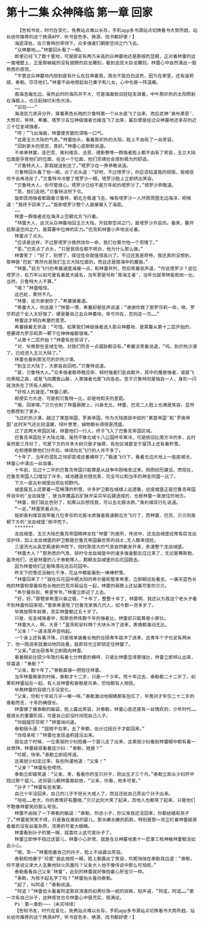 # 第十二集 众神降临 第一章 回家
        【告知书友，时代在变化，免费站点难以长存，手机app多书源站点切换看书大势所趋，站长给你推荐的这个换源APP，听书音色多、换源、找书都好使！】
       海底深处，在贝鲁特的带领下，众多强者们朝那空间之门飞去。
       “众神墓地……”林雷回头看了一眼。
       即使已经飞了数十里地，可是那足有两万米高的众神墓地还是那般的显眼，正对着林雷的这一面墙壁上，正是那蜿蜒的没有翅膀的巨龙雕刻，看到这庞大巨龙雕刻，林雷心中自然涌出一股熟悉的感觉。
       “不管这众神墓地内部到底有什么在召唤着我，我也不能白白送死，因为在家里，还有迪莉娅、泰勒、莎莎他们。”林雷不由地想起自己妻子和儿女，心中也是一阵温暖。
       ……
       南海浩瀚无边，虽然此时的海风并不大，可是海面依旧轻轻澎湃着，中午那炽热的太阳照射在海面上，也泛起绚烂彩色光泽。
       “汩汩~~~”
       海浪突兀诡异分开，穿着黑色长袍的贝鲁特第一个从水底飞了出来，而后武神‘奥布莱恩’，大祭司，帝林、希塞、塔罗沙五位神级强者也接连飞了出来，最后便是经过众神墓地还幸存的近三十位圣域强者。
       “呼！”飞出海面，林雷便贪婪的深吸一口气。
       “这是玉兰大陆的气息。”林雷抬头，看着那炽热的太阳，脸上不由有了一丝笑容。
       “回到家乡的感觉，真好。”林雷心底默默说道。
       不单单林雷，连巴克、奥利维亚、法恩、德斯黎等一群强者脸上都不由有了笑容，玉兰大陆位面是孕育他们的位面，在这一个位面，他们灵魂也会感到极为的舒适。
       “贝鲁特大人，那我就送到这了。”塔罗沙在一旁恭敬说道。
       贝鲁特回头看了他一眼，点了点头道：“好吧，不过塔罗沙，你应该知道我的规矩，我相信你不会再违反了。”贝鲁特冷冷瞥了塔罗沙一眼，塔罗沙脸上立即挤出笑容。
       “贝鲁特大人，你尽管放心。塔罗沙已经不是万年前的塔罗沙了。”塔罗沙恭敬道。
       “恩，我们走吧。”贝鲁特淡然下令。
       旋即其他强者都跟着贝鲁特，朝北方极速飞去，唯有塔罗沙一人环顾周围无边海洋，呢喃道：“我终于回来了……”旋即塔罗沙整个人直接窜入了海底。
       ……
       林雷一群强者还在海洋上空朝北方飞行着。
       “林雷大人，这次从众神墓地回玉兰大陆，开启那空间之门，是塔罗沙开启的。看来，要开启那道空间之门，是需要中位神的实力。”巴克和林雷小声地谈论着。
       林雷点了点头。
       “应该是这样，不过那塔罗沙竟然饶你一命，我们也算欠他一个恩情了。”
       “恩。”巴克点了点头，“只是我现在都不明白，他为什么那么做。”
       林雷笑了：“好了，别想了，保住性命就值得高兴了。不过还真是奇特，我还真的没想到，那神兽‘巴蛇’竟然也是我们玉兰大陆位面的，而且还是南海中的魔兽。”
       “林雷。”前方飞行的希塞速度减缓一点，和林雷并列，而后笑着低声道，“你说塔罗沙？这位塔罗沙，在万年以前可是有着莫大威名，当年更是号称‘南海王者’，当年也就帝林能和他一比。当然，贝鲁特大人不算。”
       “哦？”林雷暗惊。
       这巴蛇，果然不凡。
       “林雷，这次谢谢你了。”希塞接着道。
       “希塞大人，你这是？”林雷一愣，希塞却是低声说道：“谢谢你救了那罗莎莉一命，唉，罗莎莉这个女人太好强了，硬是要自己去众神墓地，幸亏你在，否则这一次……”
       林雷这才明白希塞的意思。
       希塞接着无奈道：“可惜，如果我们神级强者进入那众神墓地，是需要从第十二层开始的，想要得为罗莎莉弄一颗下位神神格都很难。”
       “从第十二层开始？”林雷有些惊讶了。
       “对，毕竟那些圣域生物，对我们而言一点威胁都没有。”希塞淡笑着说道，“呜，到炽热沙漠了。已经进入玉兰大陆了。”
       林雷也看到那无尽的炽热沙漠。
       “到玉兰大陆了，大家各自回吧。”贝鲁特说道。
       “是，贝鲁特大人。”众多强者都恭敬应命，顿时强者们各自散开，其中的魔兽强者，或是飞向黑暗之森，或是飞向魔兽山脉，人类强者也是飞向各处。至于贝鲁特则是独自一人，身形一闪就消失在了所有人眼内。
       “好惊人的速度。”林雷心颤。
       即使实力大进，可是和贝鲁特一比，却是地和天的差距。
       “哦，回家喽。”贝贝也到了林雷肩膀上，兴奋无比，林雷、巴克二人脸上也满是笑容，显然也都想到了家乡。
       飞过炽热沙漠，越过了莱茵帝国、罗奥帝国，作为大陆南部中部的‘莱茵帝国’和‘罗奥帝国’此时天气还比较温暖，绿叶葱葱，植物都长得很是茂盛。
       过了这两大帝国区域，林雷他们一行人，终于飞入了巴鲁克帝国区域。
       巴鲁克帝国处于大陆北端，虽然不像北域十八公国终年寒冷，可是依旧比南方冷的多，此时虽然是三月份了，可是下方的许多大树只是才抽芽，有些区域甚至于屋顶上还有着积雪。
       在和德斯黎他们分开后，继续向北飞行的人并不多了。
       “十年了，当年的混乱之领却变成这番模样了。”极速飞行下，看着无边大地上一座座城池，林雷心中涌出一丝自豪。
       十年前，见过十二年的巴鲁克帝国只能算是从战争中刚喘息过来，刚刚经历建设。而现在，巴鲁克帝国人口增加了许多，城池建造也很优美，完全可以和当年的神圣同盟一比了。
       下方一座古朴城堡出现在视野内。
       城堡屋瓦上还蒙着一层稀薄的积雪，许多护卫都在城楼上巡逻着，这座城堡正是巴鲁克帝国传说中的‘龙血城堡’，是当年魔晶石矿脉开采完毕后建造成的，也是林雷一家居住的地方。
       “林雷，我们就此告别了，如果以后想找我，可以去北极冰原。”奥利维亚行礼说道。
       “一定。”林雷笑着点头。
       旋即奥利维亚就带着几位幸存的北极冰原强者极速朝北方飞行了，而林雷、巴克、贝贝则是朝下方的‘龙血城堡’俯冲而下。
       *******
       龙血城堡，玉兰大陆巴鲁克帝国精神支柱‘林雷’的居所，传说中，这龙血城堡经常有巨龙出没护持，加上龙血城堡的护卫都是巴鲁克帝国最优秀的战士,无人敢来侵扰。
       三道流光从高空极速俯冲而下，同时那庞大的气息自然散发开来，弥漫整个龙血城堡。
       “林雷大人？”那熟悉的气息，顿时令龙血城堡中的诸多强者都反应过来了，无论是赛斯勒、盖茨他们，还是林雷的儿子泰勒等人，都朝龙血城堡的后花园跑去。
       因为林雷他们正是降落在这后花园中。
       昨天下的雪还没融化干净，花丛中都能看到一捧捧积雪。
       “林雷回来了？”就在后花园中晒太阳的希尔曼和管家希里，立即朝远处看去，一袭天蓝色长袍的林雷和穿着棕色长袍的巴克并肩站在一起，林雷的肩膀上还站着可爱的贝贝。
       “希尔曼叔叔，希里爷爷。”林雷立即迎了上去。
       “好，好。”那管家希里兴奋之极，“十年了，整整十年了，林雷啊，我还以为我这个老头子看不到林雷你回来呢。”管家希里陪了巴鲁克家族几代人，如今都一百多岁了。
       毕竟按照年龄算，其实林雷都过五十岁了。
       只是，在圣域强者中，和那些修炼数千年的强者比，林雷却只能算是小家伙。
       “林雷大人，啊，大哥！”盖茨和安科两个大块头冲了进来，表情都激动无比。
       “父亲！”一道浑厚声音响起。
       一个身上还有着汗珠，只是简单披着长袍的壮硕青年就冲了进来，这青年个子也足有两米了，他一跑进来就激动地四处看，旋即目光立即锁定住林雷了。
       “父亲。”这壮硕青年立即跑向林雷。
       看着眼前壮硕少年隐约有着七分林雷的模样，只是比林雷显得更强壮，林雷立即辨认出来，惊喜道：“泰勒？”
       “父亲，都十年了。”泰勒直接一把抱住林雷。
       当年林雷离家的时候，泰勒才十二岁，只是一个少年。而十年过去，泰勒都二十二岁了。如果和林雷站在一起，有人说林雷和泰勒是兄弟，恐怕都有人相信。
       毕竟林雷的容貌几乎没变化。
       “父亲，你和十年前几乎一模一样。”泰勒激动地眼睛都有些红了，毕竟对才年仅二十二岁的泰勒而言，十年的确很长。
       林雷摸了摸泰勒的脑袋，脸上露出笑容，对泰勒，林雷心底还是有一丝愧疚的，少年时代……是成长的重要阶段，可是自己却没时间陪自己儿子。
       “你姐姐莎莎呢？”林雷询问道。
       泰勒摇头道：“姐她不在家，去了帝都，估计过段日子才能回来。”
       “你母亲呢？”林雷也发现迪莉娅没出来。
       就在这个时候，一位美丽的少妇抱着一个婴儿走了出来，这美丽少妇看到林雷眼中都有着一丝崇拜。林雷疑惑看着这少妇：“泰勒，她是？”
       “珍妮，快来。”泰勒立即招呼道。
       这美丽少妇走过来，有些拘谨地道：“父亲！”
       “父亲？”林雷有些愕然。
       泰勒立即嬉笑道：“父亲，来，看看你的宝贝孙子，刚出生才三个月。”泰勒立即从少妇怀中抱过那个婴儿，还将婴儿朝林雷面前放，“父亲，你看，他多可爱。”
       “孙子？”林雷有些发蒙。
       自己十年没回来，自己的儿子不但长大成人了，而且还给自己弄出个孙子出来。
       “哈哈……老大，你的表情好有趣哦。”贝贝此刻大笑了起来，其他人也都笑了起来，只是他们不敢像林雷笑的那么夸张。
       林雷不由拍了一下泰勒的脑袋：“泰勒，你这小子，你父亲我还没回来，你都结婚有孩子了。”林雷是哭笑不得，只是看在面前的婴儿，那水嫩水嫩的肌肤，特别是那一双正盯着林雷疑惑看着的没有丝毫杂质，漆黑的可爱大眼睛。
       林雷看到孙子的第一眼，就喜欢上这可爱孙子了。
       林雷立即伸手抱过这婴儿，林雷小心非常，就是在众神墓地第十一层拿三枚神格林雷都没如此小心。
       “哦，乖~~”林雷抱着自己的孙子，脸上不由露出笑容。
       泰勒和他妻子‘珍妮’彼此相视一眼，脸上都露出了笑容，珍妮悄悄在泰勒耳边道：“泰勒，你不是说父亲大人生撕地狱火凤凰吗？父亲大人他不像传说中那么可怕呢。”
       泰勒看看自己父亲‘林雷’，此刻的林雷就好像抱着心肝宝贝一样。
       “泰勒，为孩子起名字了吗？”林雷抬头看向泰勒。
       “起了，叫阿诺！”泰勒说道。
       “阿诺？”林雷低头看着阿诺那双清澈的如黑珍珠一般的双眸，轻声道，“阿诺，阿诺……”第一次有自己孙子，这种感觉也令林雷心中很充实，很满足。
       Ps：第一章到~~~（未完待续）
       【告知书友，时代在变化，免费站点难以长存，手机app多书源站点切换看书大势所趋，站长给你推荐的这个换源APP，听书音色多、换源、找书都好使！】